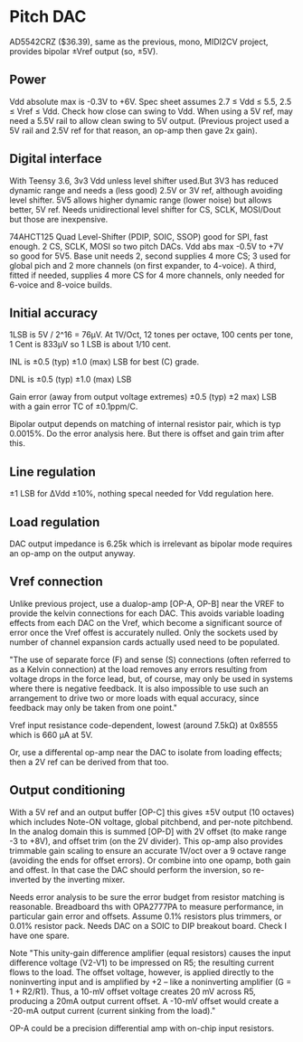 
# Pitch DAC


AD5542CRZ ($36.39), same as the previous, mono, MIDI2CV project, provides bipolar ±Vref output (so, ±5V).

## Power

Vdd absolute max is -0.3V to +6V. Spec sheet assumes 2.7 ≤ Vdd ≤ 5.5, 2.5 ≤ Vref ≤ Vdd. Check how close can swing to Vdd. When using a 5V ref, may need a 5.5V rail to allow clean swing to 5V output. (Previous project used a 5V rail and 2.5V ref for that reason, an op-amp then gave 2x gain).

## Digital interface

With Teensy 3.6, 3v3 Vdd unless level shifter used.But 3V3 has reduced dynamic range and needs a (less good) 2.5V or 3V ref, although avoiding level shifter. 5V5 allows higher dynamic range (lower noise) but allows better, 5V ref. Needs unidirectional level shifter for CS, SCLK, MOSI/Dout but those are inexpensive.

74AHCT125 Quad Level-Shifter (PDIP, SOIC, SSOP)  good for SPI, fast enough. 2 CS, SCLK, MOSI so two pitch DACs.
Vdd abs max -0.5V to +7V so good for 5V5. Base unit needs 2, second supplies 4 more CS; 3 used for global pich and 2 more channels (on first expander, to 4-voice). A third, fitted if needed, supplies 4 more CS for 4 more channels, only needed for 6-voice and 8-voice builds.

## Initial accuracy

1LSB is 5V / 2^16 = 76μV. At 1V/Oct, 12 tones per octave, 100 cents per tone, 1 Cent is 833μV so 1 LSB is about 1/10 cent.

INL is ±0.5 (typ) ±1.0 (max) LSB for best (C) grade.

DNL is ±0.5 (typ) ±1.0 (max) LSB

Gain error (away from output voltage extremes) ±0.5 (typ) ±2 max) LSB
with a gain error TC of ±0.1ppm/C.

Bipolar output depends on matching of internal resistor pair, which is typ 0.0015%. Do the error analysis here. But there is offset and gain trim after this.

## Line regulation

±1 LSB for  ΔVdd ±10%, nothing specal needed for Vdd regulation here.

## Load regulation

DAC output impedance is 6.25k which is irrelevant as bipolar mode requires an op-amp on the output anyway.

## Vref connection

Unlike previous project, use a dualop-amp [OP-A, OP-B] near the VREF to provide the kelvin connections for each DAC. This avoids variable loading effects from each DAC on the Vref, which become a significant source of error once the Vref offest is accurately nulled. Only the sockets used by number of channel expansion cards actually used need to be populated.

"The use of separate force (F) and sense (S) connections (often referred to as a Kelvin connection) at the load removes any errors resulting from voltage drops in the force lead, but, of course, may only be used in systems where there is negative feedback. It is also impossible to use such an arrangement to drive two or more loads with equal accuracy, since feedback may only be taken from one point."

Vref input resistance code-dependent, lowest (around 7.5kΩ) at 0x8555 which is 660 μA at 5V.

Or, use a differental op-amp near the DAC to isolate from loading effects; then a 2V ref can be derived from that too.


## Output conditioning

With a 5V ref and an output buffer [OP-C] this gives ±5V output (10 octaves) which includes Note-ON voltage, global pitchbend, and per-note pitchbend. In the analog domain this is summed [OP-D] with 2V offset (to make range -3 to +8V), and offset trim (on the 2V divider). This op-amp also provides trimmable gain scaling to ensure an accurate 1V/oct over a 9 octave range (avoiding the ends for offset errors). Or combine into one opamp, both gain and offest. In that case the DAC should perform the inversion, so re-inverted by the inverting mixer.

Needs error analysis to be sure the error budget from resistor matching is reasonable. Breadboard ths with OPA2777PA to measure performance, in particular gain error and offsets. Assume 0.1% resistors plus trimmers, or 0.01% resistor pack. Needs DAC on a SOIC to DIP breakout board. Check I have one spare.

Note "This unity-gain difference amplifier (equal resistors) causes the input difference voltage (V2-V1) to be impressed on R5; the resulting current flows to the load. The offset voltage, however, is applied directly to the noninverting input and is amplified by +2 – like a noninverting amplifier (G = 1 + R2/R1). Thus, a 10-mV offset voltage creates 20 mV across R5, producing a 20mA output current offset. A -10-mV offset would create a -20-mA output current (current sinking from the load)."

OP-A could be a precision differential amp with on-chip input resistors.